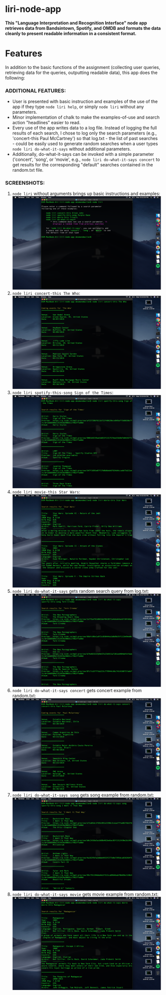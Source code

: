 # liri-node-app

**This "Language Interpretation and Recognition Interface" node app retrieves data from Bandsintown, Spotify, and OMDB and formats the data cleanly to present readable information in a consistent format.**

# Features
In addition to the basic functions of the assignment (collecting user queries, retrieving data for the queries, outputting readable data), this app does the following:

### ADDITIONAL FEATURES:
* User is presented with basic instruction and examples of the use of the app if they type `node liri help`, or simply `node liri` without any parameters.
* Minor implementation of chalk to make the examples-of-use and search action "headlines" easier to read.
* Every use of the app writes data to a log file. Instead of logging the full results of each search, I chose to log only the search parameters (e.g., 'concert-this Paul McCartney') so that log.txt - the list of past searches - could be easily used to generate random searches when a user types `node liri do-what-it-says` without additional parameters.
* Additionally, do-what-it-says can be invoked with a simple parameter ('concert', 'song', or 'movie', e.g., `node liri do-what-it-says concert` to get results for the corresponding "default" searches contained in the random.txt file.

### SCREENSHOTS:
1. `node liri` without arguments brings up basic instructions and examples:
![basic instructions](screenshots/1.node_liri_without_arguments.png)
2. `node liri concert-this The Who`:
![basic instructions](screenshots/2.concert-this_The_Who.png)
3. `node liri spotify-this-song Sign of the Times`:
![basic instructions](screenshots/3.spotify-this-song_Sign_of_the_Times.png)
4. `node liri movie-this Star Wars`:
![basic instructions](screenshots/4.movie-this_Star_Wars.png)
5. `node liri do-what-it-says` gets random search query from log.txt:
![basic instructions](screenshots/5.do-what-it-says_random_from_log.png)
6. `node liri do-what-it-says concert` gets concert example from random.txt:
![basic instructions](screenshots/6.do-what-it-says_concert.png)
7. `node liri do-what-it-says song` gets song example from random.txt:
![basic instructions](screenshots/7.do-what-it-says_song.png)
8. `node liri do-what-it-says movie` gets movie example from random.txt:
![basic instructions](screenshots/8.do-what-it-says_movie.png)